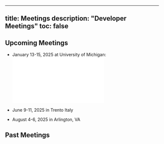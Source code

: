 
---
title: Meetings
description: "Developer Meetings"
toc: false
---
## Upcoming Meetings

- January 13-15, 2025 at University of Michigan: ![more info](./michigan.md)

- June 9-11, 2025 in Trento Italy

- August 4-6, 2025 in Arlington, VA

## Past Meetings

